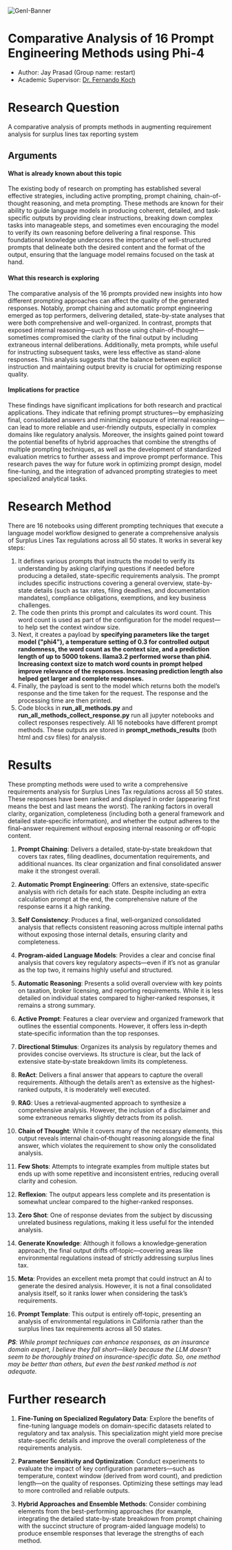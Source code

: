 ![GenI-Banner](https://github.com/genilab-fau/genial-fau.github.io/blob/8f1a2d3523f879e1082918c7bba19553cb6e7212/images/geni-lab-banner.png?raw=true)

# Comparative Analysis of 16 Prompt Engineering Methods using Phi-4

* Author: Jay Prasad (Group name: restart)
* Academic Supervisor: [Dr. Fernando Koch](http://www.fernandokoch.me)

  
# Research Question 

A comparative analysis of prompts methods in augmenting requirement analysis for surplus lines tax reporting system


## Arguments

#### What is already known about this topic

The existing body of research on prompting has established several effective strategies, including active prompting, prompt chaining, chain-of-thought reasoning, and meta prompting. These methods are known for their ability to guide language models in producing coherent, detailed, and task-specific outputs by providing clear instructions, breaking down complex tasks into manageable steps, and sometimes even encouraging the model to verify its own reasoning before delivering a final response. This foundational knowledge underscores the importance of well-structured prompts that delineate both the desired content and the format of the output, ensuring that the language model remains focused on the task at hand.

#### What this research is exploring

The comparative analysis of the 16 prompts provided new insights into how different prompting approaches can affect the quality of the generated responses. Notably, prompt chaining and automatic prompt engineering emerged as top performers, delivering detailed, state-by-state analyses that were both comprehensive and well-organized. In contrast, prompts that exposed internal reasoning—such as those using chain-of-thought—sometimes compromised the clarity of the final output by including extraneous internal deliberations. Additionally, meta prompts, while useful for instructing subsequent tasks, were less effective as stand-alone responses. This analysis suggests that the balance between explicit instruction and maintaining output brevity is crucial for optimizing response quality.

#### Implications for practice

These findings have significant implications for both research and practical applications. They indicate that refining prompt structures—by emphasizing final, consolidated answers and minimizing exposure of internal reasoning—can lead to more reliable and user-friendly outputs, especially in complex domains like regulatory analysis. Moreover, the insights gained point toward the potential benefits of hybrid approaches that combine the strengths of multiple prompting techniques, as well as the development of standardized evaluation metrics to further assess and improve prompt performance. This research paves the way for future work in optimizing prompt design, model fine-tuning, and the integration of advanced prompting strategies to meet specialized analytical tasks.

# Research Method

There are 16 notebooks using different prompting techniques that execute a language model workflow designed to generate a comprehensive analysis of Surplus Lines Tax regulations across all 50 states. It works in several key steps:
1.	It defines various prompts that instructs the model to verify its understanding by asking clarifying questions if needed before producing a detailed, state-specific requirements analysis. The prompt includes specific instructions covering a general overview, state-by-state details (such as tax rates, filing deadlines, and documentation mandates), compliance obligations, exemptions, and key business challenges.
2.	The code then prints this prompt and calculates its word count. This word count is used as part of the configuration for the model request— to help set the context window size.
3.	Next, it creates a payload by **specifying parameters like the target model ("phi4"), a temperature setting of 0.3 for controlled output randomness, the word count as the context size, and a prediction length of up to 5000 tokens. llama3.2 performed worse than phi4. Increasing context size to match word counts in prompt helped improve relevance of the responses. Increasing prediction length also helped get larger and complete responses.**
4.	Finally, the payload is sent to the model which returns both the model’s response and the time taken for the request. The response and the processing time are then printed.
5.	Code blocks in **run_all_methods.py** and **run_all_methods_collect_response.py** run all jupyter notebooks and collect responses respectively. All 16 notebooks have different prompt methods. These outputs are stored in **prompt_methods_results** (both html and csv files) for analysis.


# Results

These prompting methods were used to write a comprehensive requirements analysis for Surplus Lines Tax regulations across all 50 states. These responses have been ranked and displayed in order (appearing first means the best and last means the worst). The ranking factors in overall clarity, organization, completeness (including both a general framework and detailed state‐specific information), and whether the output adheres to the final–answer requirement without exposing internal reasoning or off‐topic content. 

1. **Prompt Chaining**: Delivers a detailed, state‑by‑state breakdown that covers tax rates, filing deadlines, documentation requirements, and additional nuances. Its clear organization and final consolidated answer make it the strongest overall.

2. **Automatic Prompt Engineering**: Offers an extensive, state‑specific analysis with rich details for each state. Despite including an extra calculation prompt at the end, the comprehensive nature of the response earns it a high ranking.

3. **Self Consistency**: Produces a final, well‐organized consolidated analysis that reflects consistent reasoning across multiple internal paths without exposing those internal details, ensuring clarity and completeness.

4. **Program‑aided Language Models**: Provides a clear and concise final analysis that covers key regulatory aspects—even if it’s not as granular as the top two, it remains highly useful and structured.

5. **Automatic Reasoning**: Presents a solid overall overview with key points on taxation, broker licensing, and reporting requirements. While it is less detailed on individual states compared to higher‐ranked responses, it remains a strong summary.

6. **Active Prompt**: Features a clear overview and organized framework that outlines the essential components. However, it offers less in‑depth state‑specific information than the top responses.

7. **Directional Stimulus**: Organizes its analysis by regulatory themes and provides concise overviews. Its structure is clear, but the lack of extensive state‑by‑state breakdown limits its completeness.

8. **ReAct**: Delivers a final answer that appears to capture the overall requirements. Although the details aren’t as extensive as the highest‐ranked outputs, it is moderately well executed.

9. **RAG**: Uses a retrieval‑augmented approach to synthesize a comprehensive analysis. However, the inclusion of a disclaimer and some extraneous remarks slightly detracts from its polish.

10. **Chain of Thought**: While it covers many of the necessary elements, this output reveals internal chain‑of‑thought reasoning alongside the final answer, which violates the requirement to show only the consolidated analysis.

11. **Few Shots**: Attempts to integrate examples from multiple states but ends up with some repetitive and inconsistent entries, reducing overall clarity and cohesion.

12. **Reflexion**: The output appears less complete and its presentation is somewhat unclear compared to the higher‑ranked responses.

13. **Zero Shot**: One of response deviates from the subject by discussing unrelated business regulations, making it less useful for the intended analysis.

14. **Generate Knowledge**: Although it follows a knowledge‐generation approach, the final output drifts off‑topic—covering areas like environmental regulations instead of strictly addressing surplus lines tax.

15. **Meta**: Provides an excellent meta prompt that could instruct an AI to generate the desired analysis. However, it is not a final consolidated analysis itself, so it ranks lower when considering the task’s requirements.

16. **Prompt Template**: This output is entirely off‑topic, presenting an analysis of environmental regulations in California rather than the surplus lines tax requirements across all 50 states.

_**PS**: While prompt techniques can enhance responses, as an insurance domain expert, I believe they fall short—likely because the LLM doesn't seem to be thoroughly trained on insurance-specific data. So, one method may be better than others, but even the best ranked method is not adequate._

# Further research

1.	**Fine-Tuning on Specialized Regulatory Data**: Explore the benefits of fine-tuning language models on domain-specific datasets related to regulatory and tax analysis. This specialization might yield more precise state-specific details and improve the overall completeness of the requirements analysis.

2.	**Parameter Sensitivity and Optimization**: Conduct experiments to evaluate the impact of key configuration parameters—such as temperature, context window (derived from word count), and prediction length—on the quality of responses. Optimizing these settings may lead to more controlled and reliable outputs.

3.	**Hybrid Approaches and Ensemble Methods**: Consider combining elements from the best-performing approaches (for example, integrating the detailed state-by-state breakdown from prompt chaining with the succinct structure of program-aided language models) to produce ensemble responses that leverage the strengths of each method.

